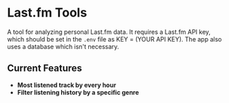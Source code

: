 # Last.fm Tools

A tool for analyzing personal Last.fm data. It requires a Last.fm API key, which should be set in the `.env` file as KEY = (YOUR API KEY). The app also uses a database which isn't necessary.

## Current Features

- **Most listened track by every hour**
- **Filter listening history by a specific genre**